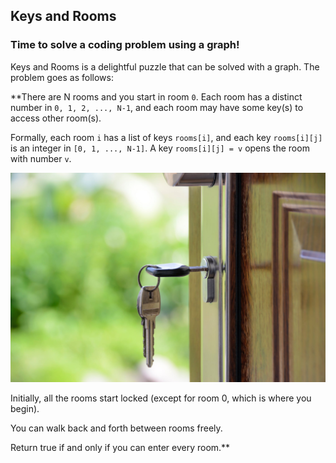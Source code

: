 <!--title={Keys and Rooms Problem}-->

<!--badges={Algorithms:15,Python:5}-->

<!--concepts={useOfGraphs, realLifeApplication, Dijkstra'sAlgorithm, Dijkstra'sdirected,}-->

## Keys and Rooms
### Time to solve a coding problem using a graph!

Keys and Rooms is a delightful puzzle that can be solved with a graph. The problem goes as follows:

**There are N rooms and you start in room ```0```.  Each room has a distinct number in ```0, 1, 2, ..., N-1```, and each room may have some key(s) to access other room(s). 

Formally, each room ```i``` has a list of keys ```rooms[i]```, and each key ```rooms[i][j]``` is an integer in ```[0, 1, ..., N-1]```.  A key ```rooms[i][j] = v``` opens the room with number ```v```.

![image](Data-Structures-and-Algos-Topic/images/lockedroom.jpeg)

Initially, all the rooms start locked (except for room 0, which is where you begin). 

You can walk back and forth between rooms freely.

Return true if and only if you can enter every room.**